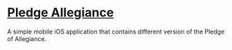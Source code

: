# [Pledge Allegiance](http://obaozio.github.io/PledgeAllegiance-MultiVersion/)
A simple mobile iOS application that contains different version of the Pledge of Allegiance.
